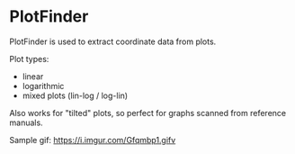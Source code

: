 # PlotFinder

PlotFinder is used to extract coordinate data from plots.

Plot types: 
<ul>
  <li>linear</li>
  <li>logarithmic</li>
  <li>mixed plots (lin-log / log-lin)</li>
</ul>

Also works for "tilted" plots, so perfect for graphs scanned from reference manuals.

Sample gif: https://i.imgur.com/Gfqmbp1.gifv
